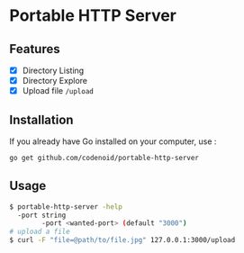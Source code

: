 # Portable HTTP Server

## Features

- [x] Directory Listing
- [x] Directory Explore
- [x] Upload file `/upload`

## Installation 

If you already have Go installed on your computer, use :

```sh
go get github.com/codenoid/portable-http-server
```

## Usage

```sh
$ portable-http-server -help
  -port string
        -port <wanted-port> (default "3000")
# upload a file
$ curl -F "file=@path/to/file.jpg" 127.0.0.1:3000/upload
```
